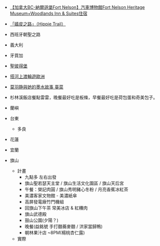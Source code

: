 - [【加拿大BC-納爾遜堡Fort Nelson】汽車博物館Fort Nelson Heritage Museum+Woodlands Inn & Suites住宿](https://www.foodtigertw.com/blog/post/49687413)

- [「嬉皮之路」（Hippie Trail）](https://www.facebook.com/leeyian1986/posts/10159319425104451)

- 西班牙朝聖之路

- 義大利

- 牙買加

- [聖彼得堡](https://www.facebook.com/mtcintaipei/posts/4194850173884871)

- [搭河上渡輪遊歐洲](https://www.facebook.com/felix.hong/posts/10159464894785516)

- [莫羽静與她的墨水故事 臺菜](https://www.facebook.com/TaiwanInkStory/posts/599208731442683#)

- 杉林溪飯店餐點雷雷，晚餐最好吃是板條，早餐最好吃是荷包蛋和奇美包子。

- 蘭嶼

- 台東
    - 多良

- 花蓮

- 宜蘭


- 旗山
    - 計畫
        - 九點多 左右出發
        - 旗山聖若瑟天主堂 / 旗山生活文化園區 / 旗山天后宮
        - 午餐：榮記肉圓 / 旗山秀明豬心冬粉 / 月亮香蕉冰紅茶
        - 美濃客家文物館 - 美濃紙傘
        - 高屏發電廠竹門機組
        - 回旗山下午茶 常美冰店 & 紅糟肉
        - 旗山武德殿 
        - 鼓山公園(夕陽？)
        - 晚餐(益銘號 手打麵蕎麥麵 / 洪家當歸鴨)
        - 朝林果汁店 ~8PM(楊桃杏仁露)
    - 實際